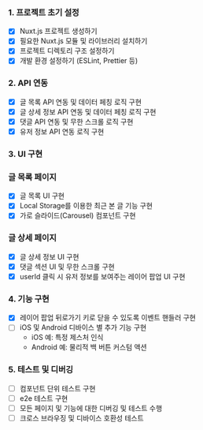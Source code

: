 ### **1. 프로젝트 초기 설정**

- [x] Nuxt.js 프로젝트 생성하기
- [x] 필요한 Nuxt.js 모듈 및 라이브러리 설치하기
- [x] 프로젝트 디렉토리 구조 설정하기
- [x] 개발 환경 설정하기 (ESLint, Prettier 등)

### **2. API 연동**

- [x] 글 목록 API 연동 및 데이터 페칭 로직 구현
- [x] 글 상세 정보 API 연동 및 데이터 페칭 로직 구현
- [x] 댓글 API 연동 및 무한 스크롤 로직 구현
- [x] 유저 정보 API 연동 로직 구현

### **3. UI 구현**

### 글 목록 페이지

- [x] 글 목록 UI 구현
- [x] Local Storage를 이용한 최근 본 글 기능 구현
- [x] 가로 슬라이드(Carousel) 컴포넌트 구현

### 글 상세 페이지

- [x] 글 상세 정보 UI 구현
- [x] 댓글 섹션 UI 및 무한 스크롤 구현
- [x] userId 클릭 시 유저 정보를 보여주는 레이어 팝업 UI 구현

### **4. 기능 구현**

- [x] 레이어 팝업 뒤로가기 키로 닫을 수 있도록 이벤트 핸들러 구현
- [ ] iOS 및 Android 디바이스 별 추가 기능 구현
  - iOS 예: 특정 제스처 인식
  - Android 예: 물리적 백 버튼 커스텀 액션

### **5. 테스트 및 디버깅**

- [ ] 컴포넌트 단위 테스트 구현
- [ ] e2e 테스트 구현
- [ ] 모든 페이지 및 기능에 대한 디버깅 및 테스트 수행
- [ ] 크로스 브라우징 및 디바이스 호환성 테스트

